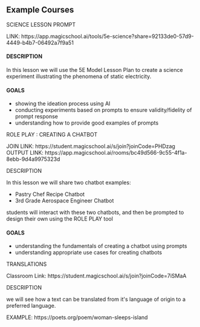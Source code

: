 <h2>Example Courses</h2>
<p>SCIENCE LESSON PROMPT</p>
<p>LINK: https://app.magicschool.ai/tools/5e-science?share=92133de0-57d9-4449-b4b7-06492a7f9a51</p>
<h4>DESCRIPTION</h4>
<p>In this lesson we will use the 5E Model Lesson Plan to create a science experiment illustrating the phenomena of static electricity. 
</p>
<h4>GOALS</h4>
<ul>
<li>showing the ideation process using AI</li>
<li>conducting experiments based on prompts to ensure validity/fidelity of prompt response</li>
<li>understanding how to provide good examples of prompts</li>
</ul>
<p>ROLE PLAY : CREATING A CHATBOT</p>
<p>JOIN LINK: https://student.magicschool.ai/s/join?joinCode=PHDzag<br>
OUTPUT LINK: https://app.magicschool.ai/rooms/bc49d566-9c55-4f1a-8ebb-9d4a9975323d</p>
<p>DESCRIPTION</p>
<p>In this lesson we will share two chatbot examples: 
<ul><li>Pastry Chef Recipe Chatbot</li>
<li>3rd Grade Aerospace Engineer Chatbot</li>
</ul>
students will interact with these two chatbots, and then be prompted to design their own using the ROLE PLAY tool</p>
<h4>GOALS</h4>
<ul>
  <li>
    understanding the fundamentals of creating a chatbot using prompts
  </li>
<li>understanding appropriate use cases for creating chatbots</li></ul>
<p>TRANSLATIONS</p>
<p>Classroom Link: https://student.magicschool.ai/s/join?joinCode=7iSMaA</p>
<p>DESCRIPTION</p>
<p>we will see how a text can be translated from it's language of origin to a preferred language.</p>
<p>EXAMPLE: https://poets.org/poem/woman-sleeps-island</p>
